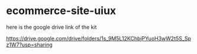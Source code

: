 # ecommerce-site-uiux
here is the google drive link of the kit

https://drive.google.com/drive/folders/1s_9M5L12KChbjPYuoH3wW2t5S_Spz1W7?usp=sharing
